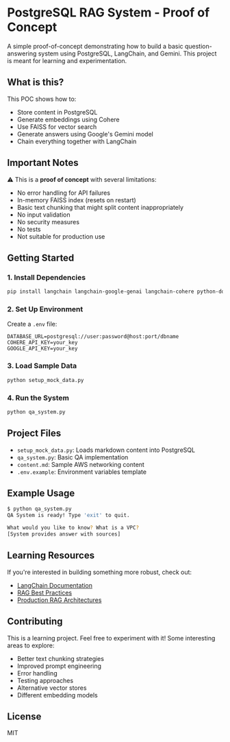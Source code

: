 # PostgreSQL RAG System - Proof of Concept

A simple proof-of-concept demonstrating how to build a basic question-answering system using PostgreSQL, LangChain, and Gemini. This project is meant for learning and experimentation.

## What is this?

This POC shows how to:
- Store content in PostgreSQL
- Generate embeddings using Cohere
- Use FAISS for vector search
- Generate answers using Google's Gemini model
- Chain everything together with LangChain

## Important Notes

⚠️ This is a **proof of concept** with several limitations:
- No error handling for API failures
- In-memory FAISS index (resets on restart)
- Basic text chunking that might split content inappropriately
- No input validation
- No security measures
- No tests
- Not suitable for production use

## Getting Started

### 1. Install Dependencies
```bash
pip install langchain langchain-google-genai langchain-cohere python-dotenv psycopg2-binary pandas sqlalchemy
```

### 2. Set Up Environment
Create a `.env` file:
```env
DATABASE_URL=postgresql://user:password@host:port/dbname
COHERE_API_KEY=your_key
GOOGLE_API_KEY=your_key
```

### 3. Load Sample Data
```bash
python setup_mock_data.py
```

### 4. Run the System
```bash
python qa_system.py
```

## Project Files

- `setup_mock_data.py`: Loads markdown content into PostgreSQL
- `qa_system.py`: Basic QA implementation
- `content.md`: Sample AWS networking content
- `.env.example`: Environment variables template

## Example Usage

```bash
$ python qa_system.py
QA System is ready! Type 'exit' to quit.

What would you like to know? What is a VPC?
[System provides answer with sources]
```

## Learning Resources

If you're interested in building something more robust, check out:
- [LangChain Documentation](https://python.langchain.com/docs/get_started/introduction)
- [RAG Best Practices](https://www.pinecone.io/learn/retrieval-augmented-generation/)
- [Production RAG Architectures](https://techcommunity.microsoft.com/t5/ai-azure-ai-services-blog/building-rag-applications-with-azure-ai-search/ba-p/3960809)

## Contributing

This is a learning project. Feel free to experiment with it! Some interesting areas to explore:
- Better text chunking strategies
- Improved prompt engineering
- Error handling
- Testing approaches
- Alternative vector stores
- Different embedding models

## License

MIT 